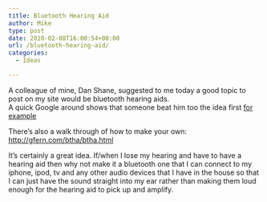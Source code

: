 ```yaml
---
title: Bluetooth Hearing Aid
author: Mike
type: post
date: 2010-02-08T16:00:54+00:00
url: /bluetooth-hearing-aid/
categories:
  - Ideas

---
```

A colleague of mine, Dan Shane, suggested to me today a good topic to post on my site would be bluetooth hearing aids.  
A quick Google around shows that someone beat him too the idea first [for example][1]

There&#8217;s also a walk through of how to make your own: <a title="make your own bluetooth hearing aid walk through" href="http://gfern.com/btha/btha.html" target="_blank" rel="noopener">http://gfern.com/btha/btha.html</a>

It&#8217;s certainly a great idea. If/when I lose my hearing and have to have a hearing aid then why not make it a bluetooth one that I can connect to my iphone, ipod, tv and any other audio devices that I have in the house so that I can just have the sound straight into my ear rather than making them loud enough for the hearing aid to pick up and amplify.

 [1]: http://www.oticon.com/com/OurProducts/ConsumerProducts/Dual/Colours/show.html